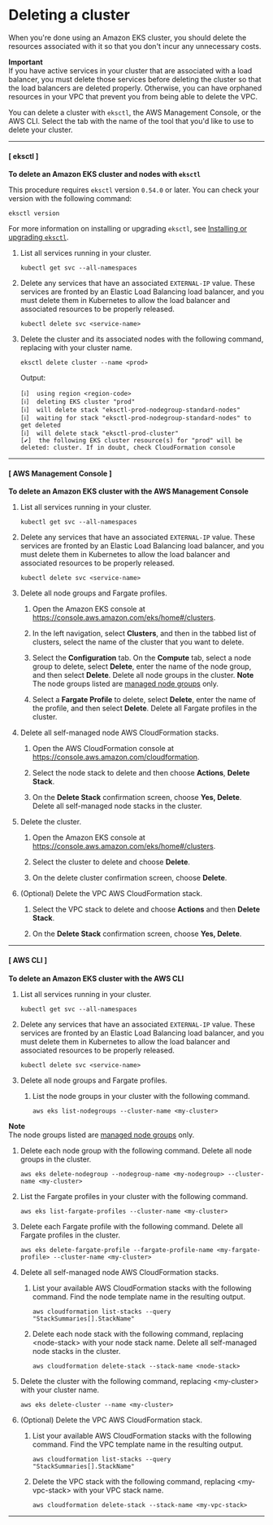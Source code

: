 # Deleting a cluster<a name="delete-cluster"></a>

When you're done using an Amazon EKS cluster, you should delete the resources associated with it so that you don't incur any unnecessary costs\.

**Important**  
If you have active services in your cluster that are associated with a load balancer, you must delete those services before deleting the cluster so that the load balancers are deleted properly\. Otherwise, you can have orphaned resources in your VPC that prevent you from being able to delete the VPC\.

You can delete a cluster with `eksctl`, the AWS Management Console, or the AWS CLI\. Select the tab with the name of the tool that you'd like to use to delete your cluster\.

------
#### [ eksctl ]

**To delete an Amazon EKS cluster and nodes with `eksctl`**

This procedure requires `eksctl` version `0.54.0` or later\. You can check your version with the following command:

```
eksctl version
```

For more information on installing or upgrading `eksctl`, see [Installing or upgrading `eksctl`](eksctl.md#installing-eksctl)\.

1. List all services running in your cluster\.

   ```
   kubectl get svc --all-namespaces
   ```

1. Delete any services that have an associated `EXTERNAL-IP` value\. These services are fronted by an Elastic Load Balancing load balancer, and you must delete them in Kubernetes to allow the load balancer and associated resources to be properly released\.

   ```
   kubectl delete svc <service-name>
   ```

1. Delete the cluster and its associated nodes with the following command, replacing <prod> with your cluster name\.

   ```
   eksctl delete cluster --name <prod>
   ```

   Output:

   ```
   [ℹ]  using region <region-code>
   [ℹ]  deleting EKS cluster "prod"
   [ℹ]  will delete stack "eksctl-prod-nodegroup-standard-nodes"
   [ℹ]  waiting for stack "eksctl-prod-nodegroup-standard-nodes" to get deleted
   [ℹ]  will delete stack "eksctl-prod-cluster"
   [✔]  the following EKS cluster resource(s) for "prod" will be deleted: cluster. If in doubt, check CloudFormation console
   ```

------
#### [ AWS Management Console ]

**To delete an Amazon EKS cluster with the AWS Management Console**

1. List all services running in your cluster\.

   ```
   kubectl get svc --all-namespaces
   ```

1. Delete any services that have an associated `EXTERNAL-IP` value\. These services are fronted by an Elastic Load Balancing load balancer, and you must delete them in Kubernetes to allow the load balancer and associated resources to be properly released\.

   ```
   kubectl delete svc <service-name>
   ```

1. Delete all node groups and Fargate profiles\.

   1. Open the Amazon EKS console at [https://console\.aws\.amazon\.com/eks/home\#/clusters](https://console.aws.amazon.com/eks/home#/clusters)\.

   1. In the left navigation, select **Clusters**, and then in the tabbed list of clusters, select the name of the cluster that you want to delete\.

   1. Select the **Configuration** tab\. On the **Compute** tab, select a node group to delete, select **Delete**, enter the name of the node group, and then select **Delete**\. Delete all node groups in the cluster\.
**Note**  
The node groups listed are [managed node groups](managed-node-groups.md) only\.

   1. Select a **Fargate Profile** to delete, select **Delete**, enter the name of the profile, and then select **Delete**\. Delete all Fargate profiles in the cluster\.

1. Delete all self\-managed node AWS CloudFormation stacks\.

   1. Open the AWS CloudFormation console at [https://console\.aws\.amazon\.com/cloudformation](https://console.aws.amazon.com/cloudformation/)\.

   1. Select the node stack to delete and then choose **Actions**, **Delete Stack**\.

   1. On the **Delete Stack** confirmation screen, choose **Yes, Delete**\. Delete all self\-managed node stacks in the cluster\.

1. Delete the cluster\.

   1. Open the Amazon EKS console at [https://console\.aws\.amazon\.com/eks/home\#/clusters](https://console.aws.amazon.com/eks/home#/clusters)\.

   1. Select the cluster to delete and choose **Delete**\.

   1. On the delete cluster confirmation screen, choose **Delete**\.

1. \(Optional\) Delete the VPC AWS CloudFormation stack\.

   1. Select the VPC stack to delete and choose **Actions** and then **Delete Stack**\.

   1. On the **Delete Stack** confirmation screen, choose **Yes, Delete**\.

------
#### [ AWS CLI ]

**To delete an Amazon EKS cluster with the AWS CLI**

1. List all services running in your cluster\.

   ```
   kubectl get svc --all-namespaces
   ```

1. Delete any services that have an associated `EXTERNAL-IP` value\. These services are fronted by an Elastic Load Balancing load balancer, and you must delete them in Kubernetes to allow the load balancer and associated resources to be properly released\.

   ```
   kubectl delete svc <service-name>
   ```

1. Delete all node groups and Fargate profiles\.

   1. List the node groups in your cluster with the following command\.

      ```
      aws eks list-nodegroups --cluster-name <my-cluster>
      ```
**Note**  
The node groups listed are [managed node groups](managed-node-groups.md) only\.

   1. Delete each node group with the following command\. Delete all node groups in the cluster\.

      ```
      aws eks delete-nodegroup --nodegroup-name <my-nodegroup> --cluster-name <my-cluster>
      ```

   1. List the Fargate profiles in your cluster with the following command\.

      ```
      aws eks list-fargate-profiles --cluster-name <my-cluster>
      ```

   1. Delete each Fargate profile with the following command\. Delete all Fargate profiles in the cluster\.

      ```
      aws eks delete-fargate-profile --fargate-profile-name <my-fargate-profile> --cluster-name <my-cluster>
      ```

1. Delete all self\-managed node AWS CloudFormation stacks\.

   1. List your available AWS CloudFormation stacks with the following command\. Find the node template name in the resulting output\.

      ```
      aws cloudformation list-stacks --query "StackSummaries[].StackName"
      ```

   1. Delete each node stack with the following command, replacing <node\-stack> with your node stack name\. Delete all self\-managed node stacks in the cluster\.

      ```
      aws cloudformation delete-stack --stack-name <node-stack>
      ```

1. Delete the cluster with the following command, replacing <my\-cluster> with your cluster name\.

   ```
   aws eks delete-cluster --name <my-cluster>
   ```

1. \(Optional\) Delete the VPC AWS CloudFormation stack\.

   1. List your available AWS CloudFormation stacks with the following command\. Find the VPC template name in the resulting output\.

      ```
      aws cloudformation list-stacks --query "StackSummaries[].StackName"
      ```

   1. Delete the VPC stack with the following command, replacing <my\-vpc\-stack> with your VPC stack name\.

      ```
      aws cloudformation delete-stack --stack-name <my-vpc-stack>
      ```

------